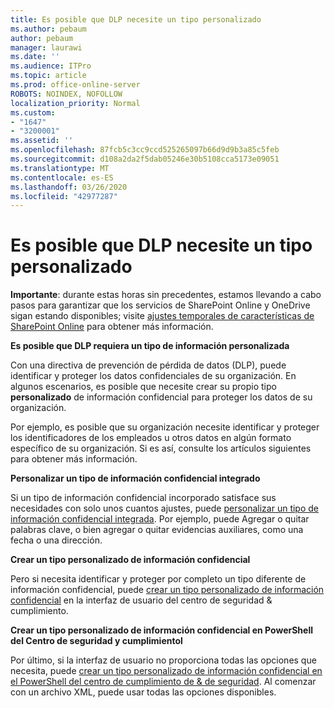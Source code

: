 ```yaml
---
title: Es posible que DLP necesite un tipo personalizado
ms.author: pebaum
author: pebaum
manager: laurawi
ms.date: ''
ms.audience: ITPro
ms.topic: article
ms.prod: office-online-server
ROBOTS: NOINDEX, NOFOLLOW
localization_priority: Normal
ms.custom:
- "1647"
- "3200001"
ms.assetid: ''
ms.openlocfilehash: 87fcb5c3cc9ccd525265097b66d9d9b3a85c5feb
ms.sourcegitcommit: d108a2da2f5dab05246e30b5108cca5173e09051
ms.translationtype: MT
ms.contentlocale: es-ES
ms.lasthandoff: 03/26/2020
ms.locfileid: "42977287"
---
```

# <a name="dlp-might-need-a-custom-type"></a>Es posible que DLP necesite un tipo personalizado

**Importante**: durante estas horas sin precedentes, estamos llevando a cabo pasos para garantizar que los servicios de SharePoint Online y OneDrive sigan estando disponibles; visite [ajustes temporales de características de SharePoint Online](https://aka.ms/ODSPAdjustments) para obtener más información.

**Es posible que DLP requiera un tipo de información personalizada**

Con una directiva de prevención de pérdida de datos (DLP), puede identificar y proteger los datos confidenciales de su organización. En algunos escenarios, es posible que necesite crear su propio tipo **personalizado** de información confidencial para proteger los datos de su organización.

Por ejemplo, es posible que su organización necesite identificar y proteger los identificadores de los empleados u otros datos en algún formato específico de su organización. Si es así, consulte los artículos siguientes para obtener más información.
  
 **Personalizar un tipo de información confidencial integrado**
  
Si un tipo de información confidencial incorporado satisface sus necesidades con solo unos cuantos ajustes, puede [personalizar un tipo de información confidencial integrada](https://docs.microsoft.com/office365/securitycompliance/customize-a-built-in-sensitive-information-type). Por ejemplo, puede Agregar o quitar palabras clave, o bien agregar o quitar evidencias auxiliares, como una fecha o una dirección.
  
 **Crear un tipo personalizado de información confidencial**
  
Pero si necesita identificar y proteger por completo un tipo diferente de información confidencial, puede [crear un tipo personalizado de información confidencial](https://docs.microsoft.com/office365/securitycompliance/create-a-custom-sensitive-information-type) en la interfaz de usuario del centro de seguridad & cumplimiento.
  
**Crear un tipo personalizado de información confidencial en PowerShell del Centro de seguridad y cumplimientol**

Por último, si la interfaz de usuario no proporciona todas las opciones que necesita, puede [crear un tipo personalizado de información confidencial en el PowerShell del centro de cumplimiento de & de seguridad](https://docs.microsoft.com/office365/securitycompliance/create-a-custom-sensitive-information-type-in-scc-powershell). Al comenzar con un archivo XML, puede usar todas las opciones disponibles.
